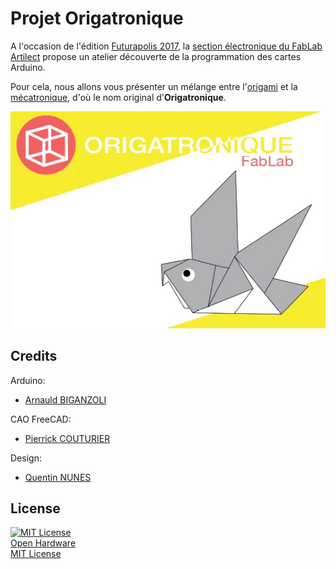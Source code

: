 # Projet Origatronique
A l'occasion de l'édition [Futurapolis 2017](http://www.futurapolis.com/), la [section électronique du FabLab Artilect](https://www.artilect.fr/fab-tronic/) propose un atelier découverte de la programmation des cartes Arduino.

Pour cela, nous allons vous présenter un mélange entre l'[origami](https://fr.wikipedia.org/wiki/Origami) et la [mécatronique](https://fr.wikipedia.org/wiki/M%C3%A9catronique), d'où le nom original d'<b>Origatronique</b>.

![Modele oiseau origami](Design/modele_oiseau_origami.jpg)


Credits
---
Arduino:
- [Arnauld BIGANZOLI](http://tonic.inserm.fr/arnauld-biganzoli-404340.kjsp)

CAO FreeCAD:
- [Pierrick COUTURIER](https://www.thingiverse.com/arofarn/about)

Design:
- [Quentin NUNES](https://www.artilect.fr/section-design-labdesign/)


License
---
[![MIT License](http://rasterweb.net/raster/wp-content/uploads/2011/05/opensource2.png?raw=true "Projet Open Hardware et Open Source by Artilect")](https://opensource.org/licenses/MIT)  
[Open Hardware](https://fr.wikipedia.org/wiki/Mat%C3%A9riel_libre)<br/>
[MIT License](https://opensource.org/licenses/MIT)
